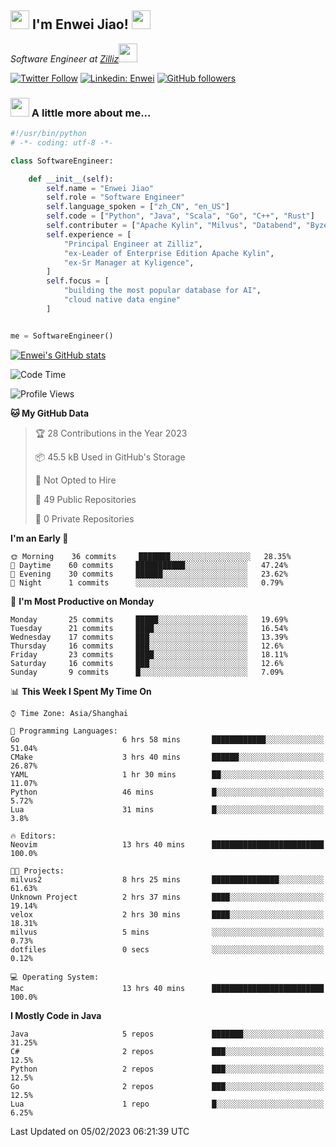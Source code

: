 <h2><img src="https://emojis.slackmojis.com/emojis/images/1531849430/4246/blob-sunglasses.gif?1531849430" width="30"/> I'm  Enwei Jiao! <img src="https://media.giphy.com/media/juBt25nT1KGys/giphy.gif" width=30> </h2>
<!-- <img align='right' src="https://media.giphy.com/media/M9gbBd9nbDrOTu1Mqx/giphy.gif" width="230"> -->
<p><em>Software Engineer at <a href="https://zilliz.com/">Zilliz</a><img src="https://media.giphy.com/media/WUlplcMpOCEmTGBtBW/giphy.gif" width="30"></em></p>

[![Twitter Follow](https://img.shields.io/twitter/follow/misteranmol?label=Follow)](https://twitter.com/intent/follow?screen_name=EnweiJiao)
[![Linkedin: Enwei](https://img.shields.io/badge/-enwei-blue?style=&logo=Linkedin&logoColor=white&link=https://www.linkedin.com/in/enwei-jiao-41192a97)](https://www.linkedin.com/in/enwei-jiao-41192a97/)
[![GitHub followers](https://img.shields.io/github/followers/jiaoew1991?label=Follow&style=social)](https://github.com/jiaoew1991)


### <img src="https://media.giphy.com/media/VgCDAzcKvsR6OM0uWg/giphy.gif" width="30"> A little more about me...  

```python
#!/usr/bin/python
# -*- coding: utf-8 -*-

class SoftwareEngineer:

    def __init__(self):
        self.name = "Enwei Jiao"
        self.role = "Software Engineer"
        self.language_spoken = ["zh_CN", "en_US"]
        self.code = ["Python", "Java", "Scala", "Go", "C++", "Rust"]
        self.contributer = ["Apache Kylin", "Milvus", "Databend", "Byzer-Lang"]
        self.experience = [
            "Principal Engineer at Zilliz",
            "ex-Leader of Enterprise Edition Apache Kylin",
            "ex-Sr Manager at Kyligence",
        ]
        self.focus = [
            "building the most popular database for AI",
            "cloud native data engine"
        ]


me = SoftwareEngineer()
```

[![Enwei's GitHub stats](https://github-readme-stats.vercel.app/api?username=jiaoew1991&count_private=true&show_icons=true)](https://github.com/jiaoew1991/jiaoew1991)

<!-- [![Top Langs](https://github-readme-stats.vercel.app/api/top-langs/?username=jiaoew1991&layout=compact)](https://github.com/jiaoew1991/jiaoew1991) -->

<!--START_SECTION:waka-->
![Code Time](http://img.shields.io/badge/Code%20Time-474%20hrs%2029%20mins-blue)

![Profile Views](http://img.shields.io/badge/Profile%20Views-0-blue)

**🐱 My GitHub Data** 

> 🏆 28 Contributions in the Year 2023
 > 
> 📦 45.5 kB Used in GitHub's Storage 
 > 
> 🚫 Not Opted to Hire
 > 
> 📜 49 Public Repositories 
 > 
> 🔑 0 Private Repositories  
 > 
**I'm an Early 🐤** 

```text
🌞 Morning    36 commits     ███████░░░░░░░░░░░░░░░░░░   28.35% 
🌆 Daytime    60 commits     ███████████░░░░░░░░░░░░░░   47.24% 
🌃 Evening    30 commits     ██████░░░░░░░░░░░░░░░░░░░   23.62% 
🌙 Night      1 commits      ░░░░░░░░░░░░░░░░░░░░░░░░░   0.79%

```
📅 **I'm Most Productive on Monday** 

```text
Monday       25 commits     █████░░░░░░░░░░░░░░░░░░░░   19.69% 
Tuesday      21 commits     ████░░░░░░░░░░░░░░░░░░░░░   16.54% 
Wednesday    17 commits     ███░░░░░░░░░░░░░░░░░░░░░░   13.39% 
Thursday     16 commits     ███░░░░░░░░░░░░░░░░░░░░░░   12.6% 
Friday       23 commits     ████░░░░░░░░░░░░░░░░░░░░░   18.11% 
Saturday     16 commits     ███░░░░░░░░░░░░░░░░░░░░░░   12.6% 
Sunday       9 commits      █░░░░░░░░░░░░░░░░░░░░░░░░   7.09%

```


📊 **This Week I Spent My Time On** 

```text
⌚︎ Time Zone: Asia/Shanghai

💬 Programming Languages: 
Go                       6 hrs 58 mins       ████████████░░░░░░░░░░░░░   51.04% 
CMake                    3 hrs 40 mins       ██████░░░░░░░░░░░░░░░░░░░   26.87% 
YAML                     1 hr 30 mins        ██░░░░░░░░░░░░░░░░░░░░░░░   11.07% 
Python                   46 mins             █░░░░░░░░░░░░░░░░░░░░░░░░   5.72% 
Lua                      31 mins             █░░░░░░░░░░░░░░░░░░░░░░░░   3.8%

🔥 Editors: 
Neovim                   13 hrs 40 mins      █████████████████████████   100.0%

🐱‍💻 Projects: 
milvus2                  8 hrs 25 mins       ███████████████░░░░░░░░░░   61.63% 
Unknown Project          2 hrs 37 mins       ████░░░░░░░░░░░░░░░░░░░░░   19.14% 
velox                    2 hrs 30 mins       ████░░░░░░░░░░░░░░░░░░░░░   18.31% 
milvus                   5 mins              ░░░░░░░░░░░░░░░░░░░░░░░░░   0.73% 
dotfiles                 0 secs              ░░░░░░░░░░░░░░░░░░░░░░░░░   0.12%

💻 Operating System: 
Mac                      13 hrs 40 mins      █████████████████████████   100.0%

```

**I Mostly Code in Java** 

```text
Java                     5 repos             ███████░░░░░░░░░░░░░░░░░░   31.25% 
C#                       2 repos             ███░░░░░░░░░░░░░░░░░░░░░░   12.5% 
Python                   2 repos             ███░░░░░░░░░░░░░░░░░░░░░░   12.5% 
Go                       2 repos             ███░░░░░░░░░░░░░░░░░░░░░░   12.5% 
Lua                      1 repo              █░░░░░░░░░░░░░░░░░░░░░░░░   6.25%

```



 Last Updated on 05/02/2023 06:21:39 UTC
<!--END_SECTION:waka-->

